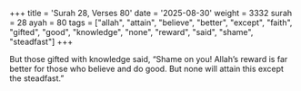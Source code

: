 +++
title = 'Surah 28, Verses 80'
date = '2025-08-30'
weight = 3332
surah = 28
ayah = 80
tags = ["allah", "attain", "believe", "better", "except", "faith", "gifted", "good", "knowledge", "none", "reward", "said", "shame", "steadfast"]
+++

But those gifted with knowledge said, “Shame on you! Allah’s reward is far better for those who believe and do good. But none will attain this except the steadfast.”
